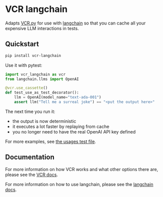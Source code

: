 # VCR langchain

Adapts [VCR.py](https://github.com/kevin1024/vcrpy) for use with [langchain](https://github.com/hwchase17/langchain) so that you can cache all your expensive LLM interactions in tests.

## Quickstart

```bash
pip install vcr-langchain
```

Use it with pytest:

```python
import vcr_langchain as vcr
from langchain.llms import OpenAI

@vcr.use_cassette()
def test_use_as_test_decorator():
    llm = OpenAI(model_name="text-ada-001")
    assert llm("Tell me a surreal joke") == "<put the output here>"
```

The next time you run it:

- the output is now deterministic
- it executes a lot faster by replaying from cache
- you no longer need to have the real OpenAI API key defined

For more examples, see [the usages test file](tests/test_usage.py).

## Documentation

For more information on how VCR works and what other options there are, please see the [VCR docs](https://vcrpy.readthedocs.io/en/latest/index.html).

For more information on how to use langchain, please see the [langchain docs](https://langchain.readthedocs.io/en/latest/).
